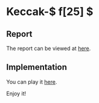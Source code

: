 # Keccak-$ f[25] $

## Report
The report can be viewed at [here](https://chenglongma.com/10/simple-keccak/).

## Implementation
You can play it [here](https://chenglongma.com/simple-keccak/).

Enjoy it!
